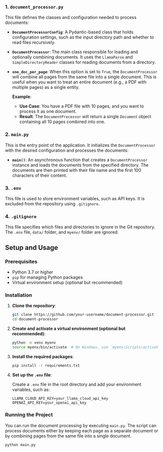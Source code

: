 
### 1. `document_processor.py`

This file defines the classes and configuration needed to process documents:

- **`DocumentProcessorConfig`**: A Pydantic-based class that holds configuration settings, such as the input directory path and whether to read files recursively.
- **`DocumentProcessor`**: The main class responsible for loading and optionally combining documents. It uses the `LlamaParse` and `SimpleDirectoryReader` classes for reading documents from a directory.

- **`one_doc_per_page`**: When this option is set to `True`, the `DocumentProcessor` will combine all pages from the same file into a single document. This is useful when you want to treat an entire document (e.g., a PDF with multiple pages) as a single entity.

  **Example**:
  - **Use Case**: You have a PDF file with 10 pages, and you want to process it as one document.
  - **Result**: The `DocumentProcessor` will return a single `Document` object containing all 10 pages combined into one.

### 2. `main.py`

This is the entry point of the application. It initializes the `DocumentProcessor` with the desired configuration and processes the documents:

- **`main()`**: An asynchronous function that creates a `DocumentProcessor` instance and loads the documents from the specified directory. The documents are then printed with their file name and the first 100 characters of their content.

### 3. `.env`

This file is used to store environment variables, such as API keys. It is excluded from the repository using `.gitignore`.

### 4. `.gitignore`

This file specifies which files and directories to ignore in the Git repository. The `.env` file, `data/` folder, and `myenv/` folder are ignored.

## Setup and Usage

### Prerequisites

- Python 3.7 or higher
- `pip` for managing Python packages
- Virtual environment setup (optional but recommended)

### Installation

1. **Clone the repository**:

    ```bash
    git clone https://github.com/your-username/document-processor.git
    cd document-processor
    ```

2. **Create and activate a virtual environment (optional but recommended)**:

    ```bash
    python -m venv myenv
    source myenv/bin/activate  # On Windows, use `myenv\Scripts\activate`
    ```

3. **Install the required packages**:

    ```bash
    pip install -r requirements.txt
    ```

4. **Set up the `.env` file**:

   Create a `.env` file in the root directory and add your environment variables, such as:

    ```
    LLAMA_CLOUD_API_KEY=your_llama_cloud_api_key
    OPENAI_API_KEY=your_openai_api_key
    ```

### Running the Project

You can run the document processing by executing `main.py`. The script can process documents either by keeping each page as a separate document or by combining pages from the same file into a single document.

```bash
python main.py
